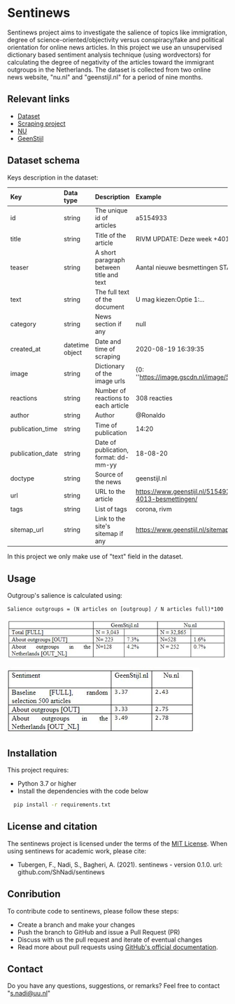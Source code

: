 
# Sentinews

Sentinews project aims to investigate the salience of topics like immigration, degree of science-oriented/objectivity 
versus conspiracy/fake and political orientation for online news articles. In this project we use an unsupervised dictionary based sentiment analysis technique (using wordvectors) for calculating the degree of negativity of the articles toward the immigrant outgroups in the Netherlands. The dataset is collected from two online news website, "nu.nl" and "geenstijl.nl" for a period of nine months. 

## Relevant links

- [Dataset](https://Newsdataset.csv)
- [Scraping project](https://github.com/UtrechtUniversity/news-scraping)
- [NU](https://www.nu.nl/)
- [GeenStijl](https://www.geenstijl.nl/)



## Dataset schema


Keys description in the dataset:

<style> 
table td, table th, table tr {text-align:left !important;}
</style>


| Key | Data type|Description |Example|
| --- | --- |--- | --- |
|id| string | The unique id of articles |a5154933|
|title|string |Title of the article|RIVM UPDATE: Deze week +4013 besmettingen|
|teaser|string|A short paragraph between title and text|Aantal nieuwe besmettingen STABILISEERT|
|text|string| The full text of the document|U mag kiezen:Optie 1:...|
|category|string| News section if any| null|
|created_at|datetime object |Date and time of scraping|2020-08-19 16:39:35|
|image|string | Dictionary of the image urls|{0: ''https://image.gscdn.nl/image/5f8b9b2526_Schermafbeelding... |
|reactions|string |Number of reactions to each article|308 reacties|
|author|string |Author|@Ronaldo|
|publication_time|string | Time of publication|14:20|
|publication_date|string |Date of publication, format: dd-mm-yy|18-08-20|
|doctype	|string | Source of the news| geenstijl.nl|
|url|string |URL to the article|https://www.geenstijl.nl/5154933/rivm-update-deze-week-4013-besmettingen/|
|tags|string |List of tags|corona, rivm|
|sitemap_url|string |Link to the site's sitemap if any|https://www.geenstijl.nl/sitemap.xml|


In this project we only make use of "text" field in the dataset.


## Usage


Outgroup's salience is calculated using:

    Salience outgroups = (N articles on [outgroup] / N articles full)*100
    
![alt text](image/outtable1.JPG "Salience")

![alt text](image/outtable2.JPG "Salience")


## Installation

This project requires:
  - Python 3.7 or higher
  -  Install the dependencies with the code below
  ```sh
    pip install -r requirements.txt
  ```

## License and citation

The sentinews project is licensed under the terms of the [MIT License](/LICENSE.md). When using sentinews for academic work, please cite:
-	Tubergen, F., Nadi, S., Bagheri, A. (2021).
sentinews - version 0.1.0. url: github.com/ShNadi/sentinews

## Conribution


To contribute code to sentinews, please follow these steps:

- Create a branch and make your changes
- Push the branch to GitHub and issue a Pull Request (PR)
- Discuss with us the pull request and iterate of eventual changes
- Read more about pull requests using [GitHub's official documentation](https://docs.github.com/en/github/collaborating-with-pull-requests/proposing-changes-to-your-work-with-pull-requests/about-pull-requests).


## Contact

Do you have any questions, suggestions, or remarks? Feel free to contact "s.nadi@uu.nl"
